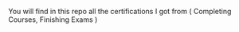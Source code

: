 You will find in this repo all the certifications I got from ( Completing Courses, Finishing Exams )
